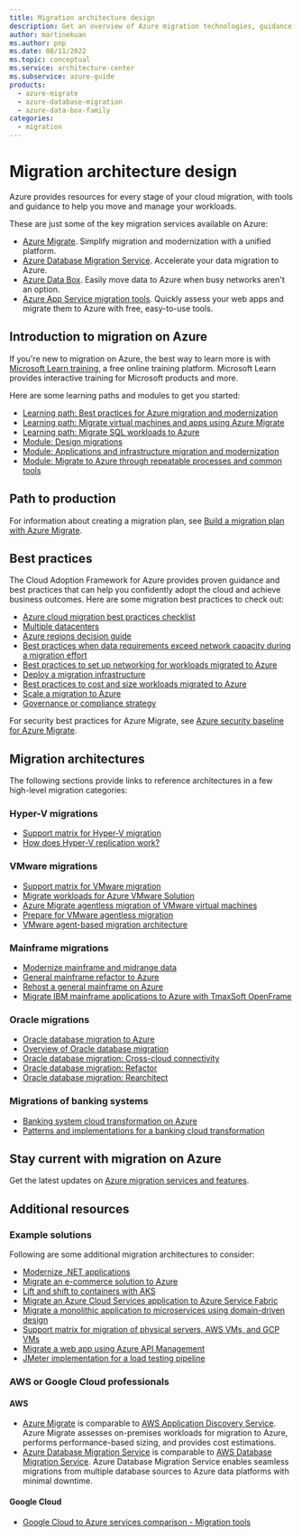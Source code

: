 ```yaml
---
title: Migration architecture design
description: Get an overview of Azure migration technologies, guidance offerings, solution ideas, and reference architectures.
author: martinekuan
ms.author: pnp
ms.date: 08/11/2022
ms.topic: conceptual
ms.service: architecture-center
ms.subservice: azure-guide
products:
  - azure-migrate
  - azure-database-migration
  - azure-data-box-family
categories:
  - migration
---
```

# Migration architecture design

Azure provides resources for every stage of your cloud migration, with tools and guidance to help you move and manage your workloads.

These are just some of the key migration services available on Azure:

- [Azure Migrate](https://azure.microsoft.com/services/azure-migrate). Simplify migration and modernization with a unified platform.
- [Azure Database Migration Service](https://azure.microsoft.com/services/database-migration). Accelerate your data migration to Azure.
- [Azure Data Box](https://azure.microsoft.com/services/databox). Easily move data to Azure when busy networks aren't an option.
- [Azure App Service migration tools](https://azure.microsoft.com/services/app-service/migration-tools). Quickly assess your web apps and migrate them to Azure with free, easy-to-use tools.

## Introduction to migration on Azure

If you're new to migration on Azure, the best way to learn more is with [Microsoft Learn training](/training/?WT.mc_id=learnaka), a free online training platform. Microsoft Learn provides interactive training for Microsoft products and more.

Here are some learning paths and modules to get you started:

- [Learning path: Best practices for Azure migration and modernization](/training/paths/best-practices-azure-migration)
- [Learning path: Migrate virtual machines and apps using Azure Migrate](/training/paths/m365-azure-migrate-virtual-machine)
- [Learning path: Migrate SQL workloads to Azure](/training/paths/migrate-sql-workloads-azure)
- [Module: Design migrations](/training/modules/design-migrations)
- [Module: Applications and infrastructure migration and modernization](/training/modules/app-and-infra-migration-and-modernization)
- [Module: Migrate to Azure through repeatable processes and common tools](/training/modules/cloud-adoption-framework-migrate)

## Path to production

For information about creating a migration plan, see [Build a migration plan with Azure Migrate](/azure/migrate/concepts-migration-planning?toc=/azure/architecture/toc.json&bc=/azure/architecture/_bread/toc.json).

## Best practices

The Cloud Adoption Framework for Azure provides proven guidance and best practices that can help you confidently adopt the cloud and achieve business outcomes. Here are some migration best practices to check out: 

- [Azure cloud migration best practices checklist](/azure/cloud-adoption-framework/migrate/azure-best-practices)
- [Multiple datacenters](/azure/cloud-adoption-framework/migrate/azure-best-practices/multiple-datacenters)
- [Azure regions decision guide](/azure/cloud-adoption-framework/migrate/azure-best-practices/multiple-regions)
- [Best practices when data requirements exceed network capacity during a migration effort](/azure/cloud-adoption-framework/migrate/azure-best-practices/network-capacity-exceeded)
- [Best practices to set up networking for workloads migrated to Azure](/azure/cloud-adoption-framework/migrate/azure-best-practices/migrate-best-practices-networking)
- [Deploy a migration infrastructure](/azure/cloud-adoption-framework/migrate/azure-best-practices/contoso-migration-infrastructure)
- [Best practices to cost and size workloads migrated to Azure](/azure/cloud-adoption-framework/migrate/azure-best-practices/migrate-best-practices-costs)
- [Scale a migration to Azure](/azure/cloud-adoption-framework/migrate/azure-best-practices/contoso-migration-scale)
- [Governance or compliance strategy](/azure/cloud-adoption-framework/migrate/azure-best-practices/governance-or-compliance)

For security best practices for Azure Migrate, see [Azure security baseline for Azure Migrate](/security/benchmark/azure/baselines/migrate-security-baseline?toc=/azure/architecture/toc.json&bc=/azure/architecture/_bread/toc.json).

## Migration architectures

The following sections provide links to reference architectures in a few high-level migration categories:

### Hyper-V migrations

- [Support matrix for Hyper-V migration](/azure/migrate/migrate-support-matrix-hyper-v-migration?toc=/azure/architecture/toc.json&bc=/azure/architecture/_bread/toc.json)
- [How does Hyper-V replication work?](/azure/migrate/hyper-v-migration-architecture?toc=/azure/architecture/toc.json&bc=/azure/architecture/_bread/toc.json)

### VMware migrations

- [Support matrix for VMware migration](/azure/migrate/migrate-support-matrix-vmware-migration?toc=/azure/architecture/toc.json&bc=/azure/architecture/_bread/toc.json)
- [Migrate workloads for Azure VMware Solution](/azure/cloud-adoption-framework/scenarios/azure-vmware/migrate?toc=/azure/architecture/toc.json&bc=/azure/architecture/_bread/toc.json)
- [Azure Migrate agentless migration of VMware virtual machines](/azure/migrate/concepts-vmware-agentless-migration?toc=/azure/architecture/toc.json&bc=/azure/architecture/_bread/toc.json)
- [Prepare for VMware agentless migration](/azure/migrate/prepare-for-agentless-migration?toc=/azure/architecture/toc.json&bc=/azure/architecture/_bread/toc.json)
- [VMware agent-based migration architecture](/azure/migrate/agent-based-migration-architecture?toc=/azure/architecture/toc.json&bc=/azure/architecture/_bread/toc.json)

### Mainframe migrations

- [Modernize mainframe and midrange data](/azure/architecture/example-scenario/mainframe/modernize-mainframe-data-to-azure)
- [General mainframe refactor to Azure](../../example-scenario/mainframe/general-mainframe-refactor.yml)
- [Rehost a general mainframe on Azure](../../example-scenario/mainframe/mainframe-rehost-architecture-azure.yml)
- [Migrate IBM mainframe applications to Azure with TmaxSoft OpenFrame](../../solution-ideas/articles/migrate-mainframe-apps-with-tmaxsoft-openframe.yml)

### Oracle migrations

- [Oracle database migration to Azure](../../databases/idea/reference-architecture-for-oracle-database-migration-to-azure.yml)
- [Overview of Oracle database migration](../../example-scenario/oracle-migrate/oracle-migration-overview.yml)
- [Oracle database migration: Cross-cloud connectivity](../../example-scenario/oracle-migrate/oracle-migration-cross-cloud.yml)
- [Oracle database migration: Refactor](../../example-scenario/oracle-migrate/oracle-migration-refactor.yml)
- [Oracle database migration: Rearchitect](../../example-scenario/oracle-migrate/oracle-migration-rearchitect.yml)

### Migrations of banking systems

- [Banking system cloud transformation on Azure](../../example-scenario/banking/banking-system-cloud-transformation.yml)
- [Patterns and implementations for a banking cloud transformation](../../example-scenario/banking/patterns-and-implementations.yml)

## Stay current with migration on Azure

Get the latest updates on [Azure migration services and features](https://azure.microsoft.com/updates/?category=migration).

## Additional resources

### Example solutions

Following are some additional migration architectures to consider:

- [Modernize .NET applications](../../solution-ideas/articles/net-app-modernization.yml)
- [Migrate an e-commerce solution to Azure](../../industries/retail/migrate-ecommerce-solution.md)
- [Lift and shift to containers with AKS](/azure/cloud-adoption-framework/migrate/)
- [Migrate an Azure Cloud Services application to Azure Service Fabric](../../service-fabric/migrate-from-cloud-services.yml)
- [Migrate a monolithic application to microservices using domain-driven design](../../microservices/migrate-monolith.yml)
- [Support matrix for migration of physical servers, AWS VMs, and GCP VMs](/azure/migrate/migrate-support-matrix-physical-migration?toc=/azure/architecture/toc.json&bc=/azure/architecture/_bread/toc.json)
- [Migrate a web app using Azure API Management](../../example-scenario/apps/apim-api-scenario.yml)
- [JMeter implementation for a load testing pipeline](../../example-scenario/banking/jmeter-load-testing-pipeline-implementation-reference.yml)

### AWS or Google Cloud professionals

#### AWS

- [Azure Migrate](/azure/migrate/migrate-services-overview) is comparable to [AWS Application Discovery Service](https://aws.amazon.com/application-discovery). Azure Migrate assesses on-premises workloads for migration to Azure, performs performance-based sizing, and provides cost estimations.
- [Azure Database Migration Service](/azure/dms/dms-overview) is comparable to [AWS Database Migration Service](https://aws.amazon.com/dms). Azure Database Migration Service enables seamless migrations from multiple database sources to Azure data platforms with minimal downtime.

#### Google Cloud
- [Google Cloud to Azure services comparison - Migration tools](../../gcp-professional/services.md#migration-tools)